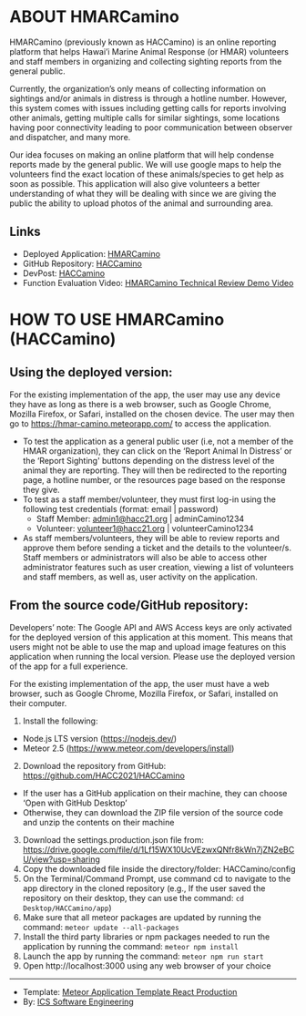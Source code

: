 # ABOUT HMARCamino
HMARCamino (previously known as HACCamino) is an online reporting platform that helps Hawai’i Marine Animal Response (or HMAR) volunteers and staff members in organizing and collecting sighting reports from the general public. 

Currently, the organization’s only means of collecting information on sightings and/or animals in distress is through a hotline number. However, this system comes with issues including getting calls for reports involving other animals, getting multiple calls for similar sightings, some locations having poor connectivity leading to poor communication between observer and dispatcher, and many more. 

Our idea focuses on making an online platform that will help condense reports made by the general public. We will use google maps to help the volunteers find the exact location of these animals/species to get help as soon as possible. This application will also give volunteers a better understanding of what they will be dealing with since we are giving the public the ability to upload photos of the animal and surrounding area. 

## Links
* Deployed Application: [HMARCamino](https://hmar-camino.meteorapp.com/)
* GitHub Repository: [HACCamino](https://github.com/HACC2021/HACCamino)
* DevPost: [HACCamino](https://devpost.com/software/projectcamino)
* Function Evaluation Video: [HMARCamino Technical Review Demo Video]()



# HOW TO USE HMARCamino (HACCamino)
## Using the deployed version:
For the existing implementation of the app, the user may use any device they have as long as there is a web browser, such as Google Chrome, Mozilla Firefox, or Safari, installed on the chosen device. The user may then go to https://hmar-camino.meteorapp.com/ to access the application.
* To test the application as a general public user (i.e, not a member of the HMAR organization), they can click on the ‘Report Animal In Distress’ or the ‘Report Sighting' buttons depending on the distress level of the animal they are reporting. They will then be redirected to the reporting page, a hotline number, or the resources page based on the response they give.
* To test as a staff member/volunteer, they must first log-in using the following test credentials (format: email | password)
  * Staff Member: admin1@hacc21.org | adminCamino1234 
  * Volunteer: volunteer1@hacc21.org | volunteerCamino1234
* As staff members/volunteers, they will be able to review reports and approve them before sending a ticket and the details to the volunteer/s. Staff members or administrators will also be able to access other administrator features such as user creation, viewing a list of volunteers and staff members, as well as, user activity on the application.

## From the source code/GitHub repository:
Developers’ note: The Google API and AWS Access keys are only activated for the deployed version of this application at this moment. This means that users might not be able to use the map and upload image features on this application when running the local version. Please use the deployed version of the app for a full experience. 

For the existing implementation of the app, the user must have a web browser, such as Google Chrome, Mozilla Firefox, or Safari, installed on their computer. 
1. Install the following:
  * Node.js LTS version (https://nodejs.dev/)
  * Meteor 2.5 (https://www.meteor.com/developers/install) 
2. Download the repository from GitHub: https://github.com/HACC2021/HACCamino 
  * If the user has a GitHub application on their machine, they can choose ‘Open with GitHub Desktop’
  * Otherwise, they can download the ZIP file version of the source code and unzip the contents on their machine
3. Download the settings.production.json file from: https://drive.google.com/file/d/1Lf15WX10UcVEzwxQNfr8kWn7jZN2eBCU/view?usp=sharing 
4. Copy the downloaded file inside the directory/folder: HACCamino/config
5. On the Terminal/Command Prompt, use command cd to navigate to the app directory in the cloned repository (e.g., If the user saved the repository on their desktop, they can use the command: `cd Desktop/HACCamino/app`)
6. Make sure that all meteor packages are updated by running the command: `meteor update --all-packages`
7. Install the third party libraries or npm packages needed to run the application by running the command: `meteor npm install`
8. Launch the app by running the command: `meteor npm run start`
9. Open http://localhost:3000 using any web browser of your choice
---
* Template: [Meteor Application Template React Production](https://github.com/ics-software-engineering/meteor-application-template-react-production)
* By: [ICS Software Engineering](https://github.com/ics-software-engineering)
